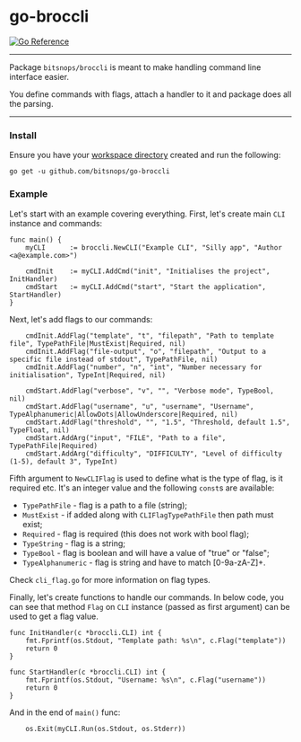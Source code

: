 # go-broccli

[![Go Reference](https://pkg.go.dev/badge/github.com/bitsnops/go-broccli.svg)](https://pkg.go.dev/github.com/bitsnops/go-broccli)

----

Package `bitsnops/broccli` is meant to make handling command line interface easier.

You define commands with flags, attach a handler to it and package does all
the parsing.

----

### Install

Ensure you have your
[workspace directory](https://golang.org/doc/code.html#Workspaces) created and
run the following:

```
go get -u github.com/bitsnops/go-broccli
```

### Example

Let's start with an example covering everything. First, let's create main
`CLI` instance and commands:

```
func main() {
    myCLI      := broccli.NewCLI("Example CLI", "Silly app", "Author <a@example.com>")

    cmdInit    := myCLI.AddCmd("init", "Initialises the project", InitHandler)
    cmdStart   := myCLI.AddCmd("start", "Start the application", StartHandler)
}
```

Next, let's add flags to our commands:

```
    cmdInit.AddFlag("template", "t", "filepath", "Path to template file", TypePathFile|MustExist|Required, nil)
    cmdInit.AddFlag("file-output", "o", "filepath", "Output to a specific file instead of stdout", TypePathFile, nil)
    cmdInit.AddFlag("number", "n", "int", "Number necessary for initialisation", TypeInt|Required, nil)

    cmdStart.AddFlag("verbose", "v", "", "Verbose mode", TypeBool, nil)
    cmdStart.AddFlag("username", "u", "username", "Username", TypeAlphanumeric|AllowDots|AllowUnderscore|Required, nil)
    cmdStart.AddFlag("threshold", "", "1.5", "Threshold, default 1.5", TypeFloat, nil)
    cmdStart.AddArg("input", "FILE", "Path to a file", TypePathFile|Required)
    cmdStart.AddArg("difficulty", "DIFFICULTY", "Level of difficulty (1-5), default 3", TypeInt)
```

Fifth argument to `NewCLIFlag` is used to define what is the type of flag, is
it required etc. It's an integer value and the following `const`s are
available:

* `TypePathFile` - flag is a path to a file (string);
* `MustExist` - if added along with `CLIFlagTypePathFile` then path must exist;
* `Required` - flag is required (this does not work with bool flag);
* `TypeString` - flag is a string;
* `TypeBool` - flag is boolean and will have a value of "true" or "false";
* `TypeAlphanumeric` - flag is string and have to match [0-9a-zA-Z]+.

Check `cli_flag.go` for more information on flag types.

Finally, let's create functions to handle our commands. In below code, you can
see that method `Flag` on `CLI` instance (passed as first argument) can be
used to get a flag value.

```
func InitHandler(c *broccli.CLI) int {
    fmt.Fprintf(os.Stdout, "Template path: %s\n", c.Flag("template"))
    return 0
}

func StartHandler(c *broccli.CLI) int {
    fmt.Fprintf(os.Stdout, "Username: %s\n", c.Flag("username"))
    return 0
}
```

And in the end of `main()` func:

```
    os.Exit(myCLI.Run(os.Stdout, os.Stderr))
```
